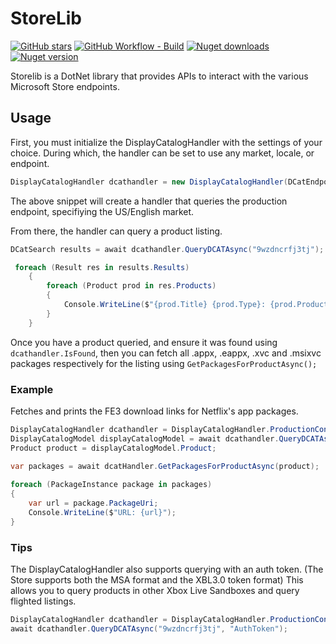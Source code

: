 # StoreLib

[![GitHub stars](https://img.shields.io/github/stars/StoreDev/StoreLib?style=social)](https://github.com/StoreDev/StoreLib)
[![GitHub Workflow - Build](https://img.shields.io/github/workflow/status/StoreDev/StoreLib/build?label=build)](https://github.com/StoreDev/StoreLib/actions?query=workflow%3Abuild)
[![Nuget downloads](https://img.shields.io/nuget/dt/StoreLib)](https://www.nuget.org/packages/StoreLib)
[![Nuget version](https://img.shields.io/nuget/v/StoreLib)](https://www.nuget.org/packages/StoreLib)

Storelib is a DotNet library that provides APIs to interact with the various Microsoft Store endpoints.

## Usage

First, you must initialize the DisplayCatalogHandler with the settings of your choice. During which, the handler can be set to use any market, locale, or endpoint.

```csharp
DisplayCatalogHandler dcathandler = new DisplayCatalogHandler(DCatEndpoint.Production, new Locale(Market.US, Lang.en, true));
```

The above snippet will create a handler that queries the production endpoint, specifiying the US/English market.

From there, the handler can query a product listing.

```csharp
DCatSearch results = await dcathandler.QueryDCATAsync("9wzdncrfj3tj");

 foreach (Result res in results.Results)
    {
        foreach (Product prod in res.Products)
        {
            Console.WriteLine($"{prod.Title} {prod.Type}: {prod.ProductId}. image: {prod.Icon}");
        }
    }
```

Once you have a product queried, and ensure it was found using `dcathandler.IsFound`, then you can fetch all .appx, .eappx, .xvc and .msixvc packages respectively for the listing using `GetPackagesForProductAsync();`

### Example

Fetches and prints the FE3 download links for Netflix's app packages.

```csharp
DisplayCatalogHandler dcathandler = DisplayCatalogHandler.ProductionConfig();
DisplayCatalogModel displayCatalogModel = await dcathandler.QueryDCATAsync("9wzdncrfj3tj");
Product product = displayCatalogModel.Product;

var packages = await dcatHandler.GetPackagesForProductAsync(product);
            
foreach (PackageInstance package in packages)
{
    var url = package.PackageUri;
    Console.WriteLine($"URL: {url}");
}
```

### Tips

The DisplayCatalogHandler also supports querying with an auth token. (The Store supports both the MSA format and the XBL3.0 token format) This allows you to query products in other Xbox Live Sandboxes and query flighted listings.

```csharp
DisplayCatalogHandler dcathandler = DisplayCatalogHandler.ProductionConfig();
await dcathandler.QueryDCATAsync("9wzdncrfj3tj", "AuthToken");
```
